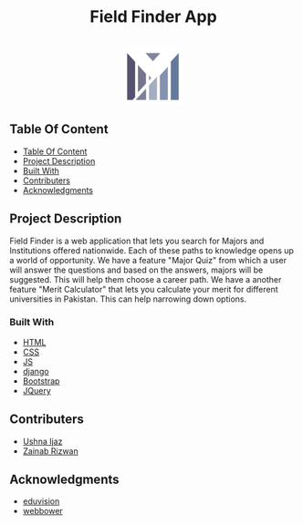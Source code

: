 <h1 align="center">Field Finder App</h1>

<!-- PROJECT LOGO -->
<br />
<div align="center">
  <a href="https://github.com/ushnaijaz/Field-Finder-App.git">
    <img src="https://github.com/ushnaijaz/Field-Finder-App/blob/master/field-finder/static/images/logo.jpg" alt="Logo" width="100" height="100">
  </a>
 </div>
 
 ## Table Of Content

- [Table Of Content](#table-of-content)
- [Project Description](#project-description)
- [Built With](#built-with)
- [Contributers](#contributers)
- [Acknowledgments](#acknowledgments)

<!-- PROJECT DESCRIPTION -->
## Project Description

Field Finder is a web application that lets you search for Majors and
Institutions offered nationwide. Each of these paths to knowledge opens up
a world of opportunity.
We have a feature "Major Quiz" from which a user will answer the
questions and based on the answers, majors will be suggested. This will
help them choose a career path. We have a another feature "Merit
Calculator" that lets you calculate your merit for different universities in
Pakistan. This can help narrowing down options.


### Built With

- [HTML](https://code.visualstudio.com/docs/languages/html)
- [CSS](https://code.visualstudio.com/docs/languages/html)
- [JS](https://vuejs.org/)
- [django](https://www.djangoproject.com/)
- [Bootstrap](https://getbootstrap.com)
- [JQuery](https://jquery.com)

## Contributers

- [Ushna Ijaz](https://github.com/ushnaijaz)
- [Zainab Rizwan](https://github.com/zainab-rizwan)
<!-- ACKNOWLEDGMENTS -->
## Acknowledgments
- [eduvision](https://www.eduvision.edu.pk/programs.php)
- [webbower](https://gist.github.com/webbower/8d19b714ded3ec53d1d7ed32b79fdbac)
